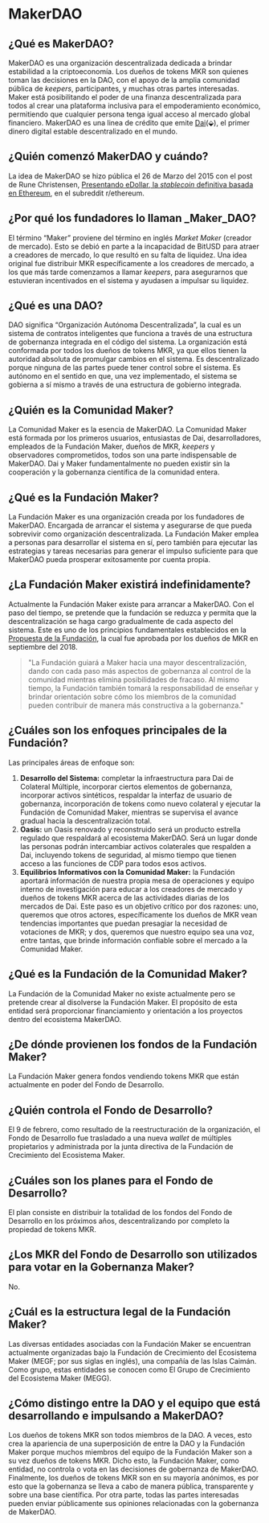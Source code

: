 # MakerDAO

## ¿Qué es MakerDAO?

MakerDAO es una organización descentralizada dedicada a brindar estabilidad a la criptoeconomía. Los dueños de tokens MKR son quienes toman las decisiones en la DAO, con el apoyo de la amplia comunidad pública de _keepers_, participantes, y muchas otras partes interesadas. Maker está posibilitando el poder de una finanza descentralizada para todos al crear una plataforma inclusiva para el empoderamiento económico, permitiendo que cualquier persona tenga igual acceso al mercado global financiero. MakerDAO es una linea de crédito que emite [Dai](dai.md#qué-es-dai)\(⬙\), el primer dinero digital estable descentralizado en el mundo.

## ¿Quién comenzó MakerDAO y cuándo?

La idea de MakerDAO se hizo pública el 26 de Marzo del 2015 con el post de Rune Christensen, [Presentando eDollar, la _stablecoin_ definitiva basada en Ethereum](https://www.reddit.com/r/ethereum/comments/30f98i/introducing_edollar_the_ultimate_stablecoin_built/), en el subreddit r/ethereum.

## ¿Por qué los fundadores lo llaman \_Maker\_DAO?

El término “Maker” proviene del término en inglés _Market Maker_ \(creador de mercado\). Esto se debió en parte a la incapacidad de BitUSD para atraer a creadores de mercado, lo que resultó en su falta de liquidez. Una idea original fue distribuir MKR específicamente a los creadores de mercado, a los que más tarde comenzamos a llamar _keepers_, para asegurarnos que estuvieran incentivados en el sistema y ayudasen a impulsar su liquidez.

## ¿Qué es una DAO?

DAO significa “Organización Autónoma Descentralizada”, la cual es un sistema de contratos inteligentes que funciona a través de una estructura de gobernanza integrada en el código del sistema. La organización está conformada por todos los dueños de tokens MKR, ya que ellos tienen la autoridad absoluta de promulgar cambios en el sistema. Es descentralizado porque ninguna de las partes puede tener control sobre el sistema. Es autónomo en el sentido en que, una vez implementado, el sistema se gobierna a sí mismo a través de una estructura de gobierno integrada.

## ¿Quién es la Comunidad Maker?

La Comunidad Maker es la esencia de MakerDAO. La Comunidad Maker está formada por los primeros usuarios, entusiastas de Dai, desarrolladores, empleados de la Fundación Maker, dueños de MKR, _keepers_ y observadores comprometidos, todos son una parte indispensable de MakerDAO. Dai y Maker fundamentalmente no pueden existir sin la cooperación y la gobernanza científica de la comunidad entera.

## ¿Qué es la Fundación Maker?

La Fundación Maker es una organización creada por los fundadores de MakerDAO. Encargada de arrancar el sistema y asegurarse de que pueda sobrevivir como organización descentralizada. La Fundación Maker emplea a personas para desarrollar el sistema en sí, pero también para ejecutar las estrategias y tareas necesarias para generar el impulso suficiente para que MakerDAO pueda prosperar exitosamente por cuenta propia.

## ¿La Fundación Maker existirá indefinidamente?

Actualmente la Fundación Maker existe para arrancar a MakerDAO. Con el paso del tiempo, se pretende que la fundación se reduzca y permita que la descentralización se haga cargo gradualmente de cada aspecto del sistema. Este es uno de los principios fundamentales establecidos en la [Propuesta de la Fundación](https://blog.makerdao.com/es/propuesta-de-la-fundacion-v2/), la cual fue aprobada por los dueños de MKR en septiembre del 2018.

> "La Fundación guiará a Maker hacia una mayor descentralización, dando con cada paso más aspectos de gobernanza al control de la comunidad mientras elimina posibilidades de fracaso. Al mismo tiempo, la Fundación también tomará la responsabilidad de enseñar y brindar orientación sobre cómo los miembros de la comunidad pueden contribuir de manera más constructiva a la gobernanza."

## ¿Cuáles son los enfoques principales de la Fundación?

Las principales áreas de enfoque son:

1. **Desarrollo del Sistema:** completar la infraestructura para Dai de Colateral Múltiple, incorporar ciertos elementos de gobernanza, incorporar activos sintéticos, respaldar la interfaz de usuario de gobernanza, incorporación de tokens como nuevo colateral y ejecutar la Fundación de Comunidad Maker, mientras se supervisa el avance gradual hacia la descentralización total.
2. **Oasis:** un Oasis renovado y reconstruido será un producto estrella regulado que respaldará al ecosistema MakerDAO. Será un lugar donde las personas podrán intercambiar activos colaterales que respalden a Dai, incluyendo tokens de seguridad, al mismo tiempo que tienen acceso a las funciones de CDP para todos esos activos.
3. **Equilibrios Informativos con la Comunidad Maker:** la Fundación aportará información de nuestra propia mesa de operaciones y equipo interno de investigación para educar a los creadores de mercado y dueños de tokens MKR acerca de las actividades diarias de los mercados de Dai. Este paso es un objetivo crítico por dos razones: uno, queremos que otros actores, específicamente los dueños de MKR vean tendencias importantes que puedan presagiar la necesidad de votaciones de MKR; y dos, queremos que nuestro equipo sea una voz, entre tantas, que brinde información confiable sobre el mercado a la Comunidad Maker.

## ¿Qué es la Fundación de la Comunidad Maker?

La Fundación de la Comunidad Maker no existe actualmente pero se pretende crear al disolverse la Fundación Maker. El propósito de esta entidad será proporcionar financiamiento y orientación a los proyectos dentro del ecosistema MakerDAO.

## ¿De dónde provienen los fondos de la Fundación Maker?

La Fundación Maker genera fondos vendiendo tokens MKR que están actualmente en poder del Fondo de Desarrollo.

## ¿Quién controla el Fondo de Desarrollo?

El 9 de febrero, como resultado de la reestructuración de la organización, el Fondo de Desarrollo fue trasladado a una nueva _wallet_ de múltiples propietarios y administrada por la junta directiva de la Fundación de Crecimiento del Ecosistema Maker.

## ¿Cuáles son los planes para el Fondo de Desarrollo?

El plan consiste en distribuir la totalidad de los fondos del Fondo de Desarrollo en los próximos años, descentralizando por completo la propiedad de tokens MKR.

## ¿Los MKR del Fondo de Desarrollo son utilizados para votar en la Gobernanza Maker?

No.

## ¿Cuál es la estructura legal de la Fundación Maker?

Las diversas entidades asociadas con la Fundación Maker se encuentran actualmente organizadas bajo la Fundación de Crecimiento del Ecosistema Maker \(MEGF; por sus siglas en inglés\), una compañía de las Islas Caimán. Como grupo, estas entidades se conocen como El Grupo de Crecimiento del Ecosistema Maker \(MEGG\).

## ¿Cómo distingo entre la DAO y el equipo que está desarrollando e impulsando a MakerDAO?

Los dueños de tokens MKR son todos miembros de la DAO. A veces, esto crea la apariencia de una superposición de entre la DAO y la Fundación Maker porque muchos miembros del equipo de la Fundación Maker son a su vez dueños de tokens MKR. Dicho esto, la Fundación Maker, como entidad, no controla o vota en las decisiones de gobernanza de MakerDAO. Finalmente, los dueños de tokens MKR son en su mayoría anónimos, es por esto que la gobernanza se lleva a cabo de manera pública, transparente y sobre una base científica. Por otra parte, todas las partes interesadas pueden enviar públicamente sus opiniones relacionadas con la gobernanza de MakerDAO.

